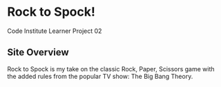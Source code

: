 # Rock to Spock!

Code Institute Learner Project 02

## Site Overview

Rock to Spock is my take on the classic Rock, Paper, Scissors game with the added rules from the popular TV show: The Big Bang Theory.
